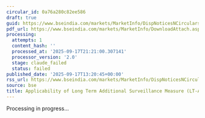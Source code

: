 ```yaml
---
circular_id: 0a76a280c82ee586
draft: true
guid: https://www.bseindia.com/markets/MarketInfo/DispNoticesNCirculars.aspx?Noticeid={56B5E924-1B16-4E69-BD56-3132F853ACD0}&noticeno=20250917-48&dt=09/17/2025&icount=48&totcount=57&flag=0
pdf_url: https://www.bseindia.com/markets/MarketInfo/DownloadAttach.aspx?id=20250917-48&attachedId=19b6626b-960a-41d7-91a9-58ee5d3af8f9
processing:
  attempts: 1
  content_hash: ''
  processed_at: '2025-09-17T21:21:00.307141'
  processor_version: '2.0'
  stage: claude_failed
  status: failed
published_date: '2025-09-17T13:20:45+00:00'
rss_url: https://www.bseindia.com/markets/MarketInfo/DispNoticesNCirculars.aspx?Noticeid={56B5E924-1B16-4E69-BD56-3132F853ACD0}&noticeno=20250917-48&dt=09/17/2025&icount=48&totcount=57&flag=0
source: bse
title: Applicability of Long Term Additional Surveillance Measure (LT-ASM)
---
```


Processing in progress...